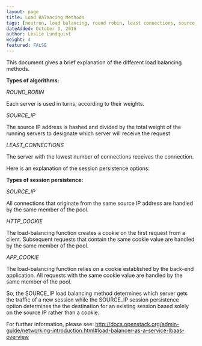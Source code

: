 ```yaml
---
layout: page
title: Load Balancing Methods
tags: [neutron, load balancing, round robin, least connections, source_ip, session persistence, http_cookie, app_cookie]
dateAdded: October 3, 2016
author: Leslie Lundquist
weight: 4
featured: FALSE
---
```


This document gives a brief explanation of the different load balancing methods.

**Types of algorithms:**

*ROUND_ROBIN*

Each server is used in turns, according to their weights.

*SOURCE_IP*

The source IP address is hashed and divided by the total weight of the running servers to designate which server will receive the request

*LEAST_CONNECTIONS*

The server with the lowest number of connections receives the connection.

Here is an explanation of the session persistence options:

**Types of session persistence:**

*SOURCE_IP*

All connections that originate from the same source IP address are handled by the same member of the pool.

*HTTP_COOKIE*

The load-balancing function creates a cookie on the first request from a client. Subsequent requests that contain the same cookie value are handled by the same member of the pool.

*APP_COOKIE*

The load-balancing function relies on a cookie established by the back-end application. All requests with the same cookie value are handled by the same member of the pool.

So, the SOURCE_IP load balancing method determines which server gets the traffic of a new session while the SOURCE_IP session persistence option determines the the destination for an existing session based solely on the source IP rather than a cookie.

For further information, please see: http://docs.openstack.org/admin-guide/networking-introduction.html#load-balancer-as-a-service-lbaas-overview

